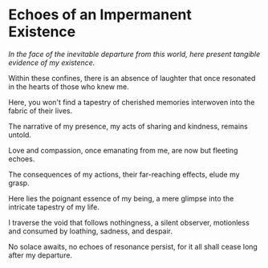 # Echoes of an Impermanent Existence

*In the face of the inevitable departure from this world, here present tangible evidence of my existence.*  

Within these confines, there is an absence of laughter that once resonated in the hearts of those who knew me.  

Here, you won't find a tapestry of cherished memories interwoven into the fabric of their lives.  

The narrative of my presence, my acts of sharing and kindness, remains untold.  

Love and compassion, once emanating from me, are now but fleeting echoes.  

The consequences of my actions, their far-reaching effects, elude my grasp.  

Here lies the poignant essence of my being, a mere glimpse into the intricate tapestry of my life.  

I traverse the void that follows nothingness, a silent observer, motionless and consumed by loathing, sadness, and despair.  

No solace awaits, no echoes of resonance persist, for it all shall cease long after my departure.
